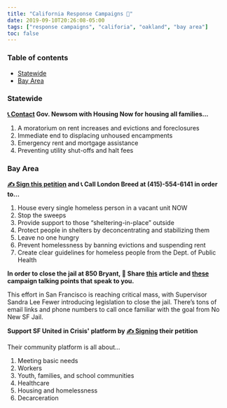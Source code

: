 ```yaml
---
title: "California Response Campaigns 🐻"
date: 2019-09-10T20:26:08-05:00
tags: ["response campaigns", "califoria", "oakland", "bay area"]
toc: false
---
```


### Table of contents
- [Statewide](#statewide)
- [Bay Area](#bay-area)

### Statewide 

**[📞 Contact](https://www.housingnowca.org/stopcoronacrisis?recruiter_id=440418) Gov. Newsom with Housing Now for housing all families...**

1. A moratorium on rent increases and evictions and foreclosures
2. Immediate end to displacing unhoused encampments
3. Emergency rent and mortgage assistance 
4. Preventing utility shut-offs and halt fees 

### Bay Area

**[✍️  Sign this petition](https://www.change.org/p/mayor-london-breed-sf-protect-homeless-neighbors-during-covid-19-outbreak) and 📞 Call London Breed at (415)-554-6141 in order to...**

1. House every single homeless person in a vacant unit NOW
2. Stop the sweeps 
3. Provide support to those “sheltering-in-place” outside 
4. Protect people in shelters by deconcentrating and stabilizing them 
5. Leave no one hungry 
6. Prevent homelessness by banning evictions and suspending rent 
7. Create clear guidelines for homeless people from the Dept. of Public Health

**In order to close the jail at 850 Bryant, 👐 Share [this](https://www.sfchronicle.com/bayarea/article/Amid-coronavirus-threat-SF-supe-seeks-rapid-15152262.php) article and [these](https://docs.google.com/document/d/1q1fNhKYr7QQZUcp0qfyaNUpwSw582FzFVPWTO4JPNXc/edit) campaign talking points that speak to you.**

 This effort in San Francisco is reaching critical mass, with Supervisor Sandra Lee Fewer introducing legislation to close the jail. There’s tons of email links and phone numbers to call once familiar with the goal from No New SF Jail.

 **Support SF United in Crisis' platform by [✍️  Signing](https://sfunitedincrisis.org/issues#petition) their petition**

 Their community platform is all about...
 1. Meeting basic needs
 2. Workers
 3. Youth, families, and school communities
 4. Healthcare
 5. Housing and homelessness
 6. Decarceration